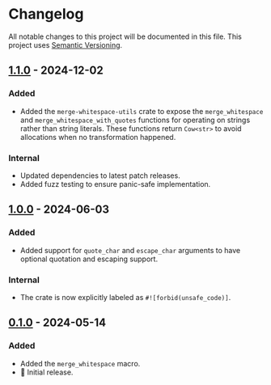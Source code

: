 # Changelog

All notable changes to this project will be documented in this file.
This project uses [Semantic Versioning](https://semver.org/spec/v2.0.0.html).

## [1.1.0] - 2024-12-02

[1.1.0]: https://github.com/sunsided/merge-whitespace-rs/releases/tag/v1.1.0

### Added

- Added the `merge-whitespace-utils` crate to expose the `merge_whitespace` and `merge_whitespace_with_quotes`
  functions for operating on strings rather than string literals. These functions return `Cow<str>` to avoid
  allocations when no transformation happened.

### Internal

- Updated dependencies to latest patch releases.
- Added fuzz testing to ensure panic-safe implementation.

## [1.0.0] - 2024-06-03

[1.0.0]: https://github.com/sunsided/merge-whitespace-rs/releases/tag/v1.0.0

### Added

- Added support for `quote_char` and `escape_char` arguments to have optional quotation and
  escaping support.

### Internal

- The crate is now explicitly labeled as `#![forbid(unsafe_code)]`.

## [0.1.0] - 2024-05-14

[0.1.0]: https://github.com/sunsided/merge-whitespace-rs/releases/tag/v0.1.0

### Added

- Added the `merge_whitespace` macro.
- 🎉 Initial release.
